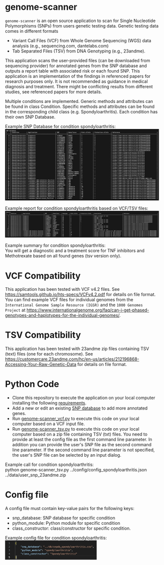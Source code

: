 # genome-scanner
`genome-scanner` is an open source application to scan for Single Nucleotide Polymorphisms (SNPs) from users genetic testing data. 
Genetic testing data comes in different formats
* Variant Call Files (VCF) from Whole Genome Sequencing (WGS) data analysis (e.g., sequencing.com, dantelabs.com)
* Tab Separated Files (TSV) from DNA Genotyping (e.g., 23andme).

This application scans the user-provided files (can be downloaded from sequencing provider) for annotated genes from the SNP database and outputs a report table with associated risk or each found SNP. This application is an implementation of the findings in referenced papers for research purposes only. It is not recommended as guidance in medical diagnosis and treatment. There might be conflicting results from different studies, see referenced papers for more details.

Multiple conditions are implemented. Generic methods and attributes can be found in class Condition. Specific methods and attributes can be found in the corresponding child class (e.g. Spondyloarthritis). Each condition has their own SNP Database.

Example SNP Database for condition spondyloarthritis:\
[<img src="./doc/snpdb.png" width="800"/>](./doc/snpdb.png)

Example report for condition spondyloarthritis based on VCF/TSV files:\
[<img src="./doc/results.png" width="1000"/>](./doc/results.png)

Example summary for condition spondyloarthritis:\
You will get a diagnostic and a treatment score for TNF inhibitors and Methotrexate based on all found genes (tsv version only).

# VCF Compatibility
This application has been tested with VCF v4.2 files. See https://samtools.github.io/hts-specs/VCFv4.2.pdf for details on file format. You can find example VCF files for individual genomes from the `International Genome Sample Resource (IGSR)` and the `1000 Genomes Project` at https://www.internationalgenome.org/faq/can-i-get-phased-genotypes-and-haplotypes-for-the-individual-genomes/.

# TSV Compatibility
This application has been tested with 23andme zip files containing TSV (text) files (one for each chromosome). See https://customercare.23andme.com/hc/en-us/articles/212196868-Accessing-Your-Raw-Genetic-Data for details on file format.

# Python Code
* Clone this repository to execute the application on your local computer installing the following [requirements](./requirements.txt).
* Add a new or edit an existing [SNP database](./db) to add more annotated genes.
* Run [genome-scanner_vcf.py](./code/genome-scanner_vcf.py) to execute this code on your local computer based on a VCF input file.
* Run [genome-scanner_tsv.py](./code/genome-scanner_tsv.py) to execute this code on your local computer based on a zip file containing TSV (txt) files. You need to provide at least the config file as the first command line parameter. In addition you can provide the user's SNP file as the second command line parameter. If the second command line parameter is not specified, the user's SNP file can be selected by an input dialog.

Example call for condition spondyloarthritis:\
python genome-scanner_tsv.py ../config/config_spondyloarthritis.json ../data/user_snp_23andme.zip

# Config file
A config file must contain key-value pairs for the following keys:
* snp_database: SNP database for specific condition
* python_module: Python module for specific condition
* class_constructor: class/constructor for specific condition.

Example config file for condition spondyloarthritis:\
[<img src="./doc/config.png" width="300"/>](./doc/config.png)
  
